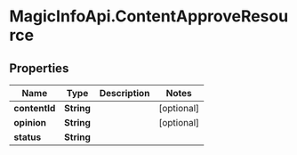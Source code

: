 # MagicInfoApi.ContentApproveResource

## Properties
Name | Type | Description | Notes
------------ | ------------- | ------------- | -------------
**contentId** | **String** |  | [optional] 
**opinion** | **String** |  | [optional] 
**status** | **String** |  | 



